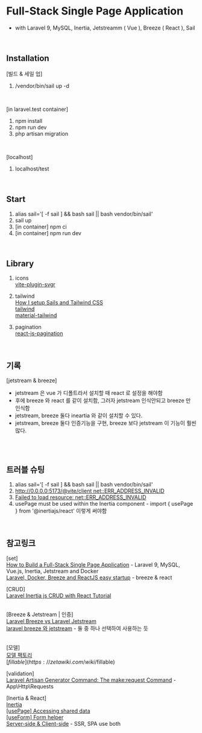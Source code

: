 # Full-Stack Single Page Application 
* with Laravel 9, MySQL, Inertia, Jetstreamm ( Vue ), Breeze ( React ), Sail<br />

<br />

## Installation

[빌드 & 세일 업]<br />
1. /vendor/bin/sail up -d<br />

<br />

[in laravel.test container]<br />
1. npm install<br />
2. npm run dev<br />
3. php artisan migration<br />

<br />

[localhost]<br />
1. localhost/test<br />

<br />

## Start

1. alias sail='[ -f sail ] && bash sail || bash vendor/bin/sail'
2. sail up
3. [in container] npm ci
3. [in container] npm run dev

<br />

## Library
1. icons<br />
  [vite-plugin-svgr](https://www.npmjs.com/package/vite-plugin-svgr)<br />

2. tailwind<br />
  [How I setup Sails and Tailwind CSS](https://blog.sailscasts.com/how-I-setup-tailwindcss-and-sails)<br />
  [tailwind](https://tailwindcss.com/)<br />
  [material-tailwind](https://www.material-tailwind.com/)<br />

3. pagination<br />
  [react-js-pagination](https://velog.io/@eunjitech/react-js-pagination-pagination-%EA%B5%AC%ED%98%84%ED%95%98%EA%B8%B0)<br />

<br />

## 기록

[jetstream & breeze]<br />
- jetstream 은 vue 가 디폴트라서 설치할 때 react 로 설정을 해야함<br />
- 후에 breeze 와 react 를 같이 설치함, 그러자 jetstream 인식안되고 breeze 만 인식함<br />
- jetstream, breeze 둘다 ineartia 와 같이 설치할 수 있다.<br />
- jetstream, breeze 둘다 인증기능을 구현, breeze 보다 jetstream 이 기능이 훨씬 많다.<br />

<br />

<br />

## 트러블 슈팅

1. alias sail='[ -f sail ] && bash sail || bash vendor/bin/sail'<br />
2. [http://0.0.0.0:5173/@vite/client net::ERR_ADDRESS_INVALID](https://joeyantonisse.medium.com/laravel-9-sail-vite-err-address-invalid-3bb50f2887bd)<br />
3. [Failed to load resource: net::ERR_ADDRESS_INVALID](https://stackoverflow.com/questions/76360158/failed-to-load-resource-neterr-address-invalid-when-including-js-file-in-lara)<br />
4. usePage must be used within the Inertia component - import { usePage } from '@inertiajs/react' 이렇게 써야함<br />

<br />

## 참고링크

[set]<br />
[How to Build a Full-Stack Single Page Application](https://www.freecodecamp.org/news/how-to-build-a-full-stack-single-page-application-with-laravel-mysql-vue-and-docker/) - Laravel 9, MySQL, Vue.js, Inertia, Jetstream and Docker<br />
[Laravel, Docker, Breeze and ReactJS easy startup](https://grafxflow.co.uk/blog/mvc/laravel-docker-breeze-reactjs-easy-startup) - breeze & react<br />

[CRUD]<br />
[Laravel Inertia js CRUD with React Tutorial](https://larainfo.com/blogs/laravel-inertia-js-crud-with-react-tutorial)<br /><br />

[Breeze & Jetstream | 인증]<br />
[Laravel Breeze vs Laravel Jetstream](https://www.twilio.com/blog/laravel-breeze-vs-laravel-jetstream)<br />
[laravel breeze 와 jetstream](https://e2xist.tistory.com/771) - 둘 중 하나 선택하여 사용하는 듯<br /><br />

[모델]<br />
[모델 팩토리](https://laravel.kr/docs/8.x/database-testing#%EB%AA%A8%EB%8D%B8%20%ED%8C%A9%ED%86%A0%EB%A6%AC%20%EC%A0%95%EC%9D%98)<br />
[$fillable](https://zetawiki.com/wiki/%EC%97%98%EB%A1%9C%ED%80%80%ED%8A%B8_$fillable)<br />

[validation]<br />
[Laravel Artisan Generator Command: The make:request Command](https://stillat.com/blog/2016/12/07/laravel-artisan-generator-command-the-makerequest-command) - App\Http\Requests<br />

[Inertia & React]<br />
[Inertia](https://inertiajs.com/)<br />
[[usePage] Accessing shared data](https://inertiajs.com/shared-data)<br />
[[useForm] Form helper](https://inertiajs.com/forms)<br />
[Server-side & Client-side](https://inertiajs.com/server-side-rendering) - SSR, SPA use both<br />